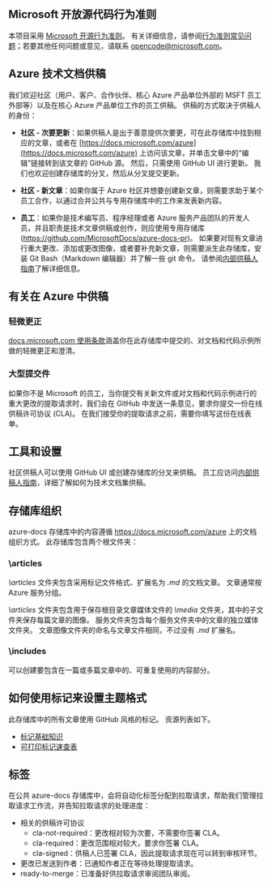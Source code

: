 ## <a name="microsoft-open-source-code-of-conduct"></a>Microsoft 开放源代码行为准则

本项目采用 [Microsoft 开源行为准则](https://opensource.microsoft.com/codeofconduct/)。
有关详细信息，请参阅[行为准则常见问题](https://opensource.microsoft.com/codeofconduct/faq/)；若要其他任何问题或意见，请联系 [opencode@microsoft.com](mailto:opencode@microsoft.com)。

## <a name="contribute-to-azure-technical-documentation"></a>Azure 技术文档供稿
我们欢迎社区（用户、客户、合作伙伴、核心 Azure 产品单位外部的 MSFT 员工外部等）以及在核心 Azure 产品单位工作的员工供稿。 供稿的方式取决于供稿人的身份：

* **社区 - 次要更新**：如果供稿人是出于善意提供次要更，可在此存储库中找到相应的文章，或者在 [https://docs.microsoft.com/azure](https://docs.microsoft.com/azure) 上访问该文章，并单击文章中的“编辑”链接转到该文章的 GitHub 源。 然后，只需使用 GitHub UI 进行更新。 我们也欢迎创建存储库的分叉，然后从分叉提交更新。

* **社区 - 新文章**：如果你属于 Azure 社区并想要创建新文章，则需要求助于某个员工合作，以通过合并公共与专用存储库中的工作来发表新内容。

* **员工**：如果你是技术编写员、程序经理或者 Azure 服务产品团队的开发人员，并且职责是技术文章供稿或创作，则应使用专用存储库 (https://github.com/MicrosoftDocs/azure-docs-pr)。 如果要对现有文章进行重大更改、添加或更改图像，或者要补充新文章，则需要派生此存储库，安装 Git Bash（Markdown 编辑器）并了解一些 git 命令。 请参阅[内部供稿人指南](https://review.docs.microsoft.com/en-us/help/contribute/?branch=master)了解详细信息。


## <a name="about-your-contributions-to-azure-content"></a>有关在 Azure 中供稿
### <a name="minor-corrections"></a>轻微更正
[docs.microsoft.com 使用条款](https://docs.microsoft.com/legal/termsofuse)涵盖你在此存储库中提交的、对文档和代码示例所做的轻微更正和澄清。

### <a name="larger-submissions"></a>大型提交件
如果你不是 Microsoft 的员工，当你提交有关新文件或对文档和代码示例进行的重大更改的提取请求时，我们会在 GitHub 中发送一条意见，要求你提交一份在线供稿许可协议 (CLA)。 在我们接受你的提取请求之前，需要你填写这份在线表单。

## <a name="tools-and-setup"></a>工具和设置
社区供稿人可以使用 GitHub UI 或创建存储库的分叉来供稿。 员工应访问[内部供稿人指南](https://review.docs.microsoft.com/en-us/help/contribute/?branch=master)，详细了解如何为技术文档集供稿。

## <a name="repository-organization"></a>存储库组织
azure-docs 存储库中的内容遵循 https://docs.microsoft.com/azure 上的文档组织方式。 此存储库包含两个根文件夹：

### <a name="articles"></a>\articles
*\articles* 文件夹包含采用标记文件格式、扩展名为 *.md* 的文档文章。 文章通常按 Azure 服务分组。

*\articles* 文件夹包含用于保存根目录文章媒体文件的 *\media* 文件夹，其中的子文件夹保存每篇文章的图像。  服务文件夹包含每个服务文件夹中的文章的独立媒体文件夹。 文章图像文件夹的命名与文章文件相同，不过没有 *.md* 扩展名。

### <a name="includes"></a>\includes
可以创建要包含在一篇或多篇文章中的、可重复使用的内容部分。 

## <a name="how-to-use-markdown-to-format-your-topic"></a>如何使用标记来设置主题格式
此存储库中的所有文章使用 GitHub 风格的标记。  资源列表如下。

* [标记基础知识](https://help.github.com/articles/markdown-basics/)
* [可打印标记速查表](https://guides.github.com/pdfs/markdown-cheatsheet-online.pdf)


## <a name="labels"></a>标签
在公共 azure-docs 存储库中，会将自动化标签分配到拉取请求，帮助我们管理拉取请求工作流，并告知拉取请求的处理进度：

* 相关的供稿许可协议
  * cla-not-required：更改相对较为次要，不需要你签署 CLA。
  * cla-required：更改范围相对较大，要求你签署 CLA。
  * cla-signed：供稿人已签署 CLA，因此提取请求现在可以转到审核环节。
* 更改已发送到作者：已通知作者正在等待处理提取请求。
* ready-to-merge：已准备好供拉取请求审阅团队审阅。


